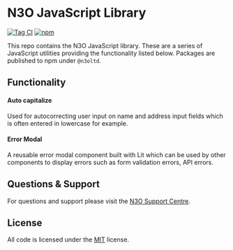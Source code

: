 # N3O JavaScript Library

[![Tag CI](https://github.com/n3oltd/n3ojs/actions/workflows/tag-ci.yml/badge.svg)](https://github.com/n3oltd/n3ojs/actions/workflows/tag-ci.yml)
[![npm](https://img.shields.io/npm/v/@n3oltd/auto-capitalize)](https://www.npmjs.com/package/@n3oltd/auto-capitalize)

This repo contains the N3O JavaScript library. These are a series of JavaScript utilities providing the functionality listed below. Packages are published to npm under `@n3oltd`.

## Functionality
#### Auto capitalize
Used for autocorrecting user input on name and address input fields which is often entered in lowercase for example.

#### Error Modal
A reusable error modal component built with Lit which can be used by other components to display errors such as form validation errors, API errors.

## Questions & Support
For questions and support please visit the [N3O Support Centre](https://support.n3o.ltd/).

## License
All code is licensed under the [MIT](LICENSE.md) license.
